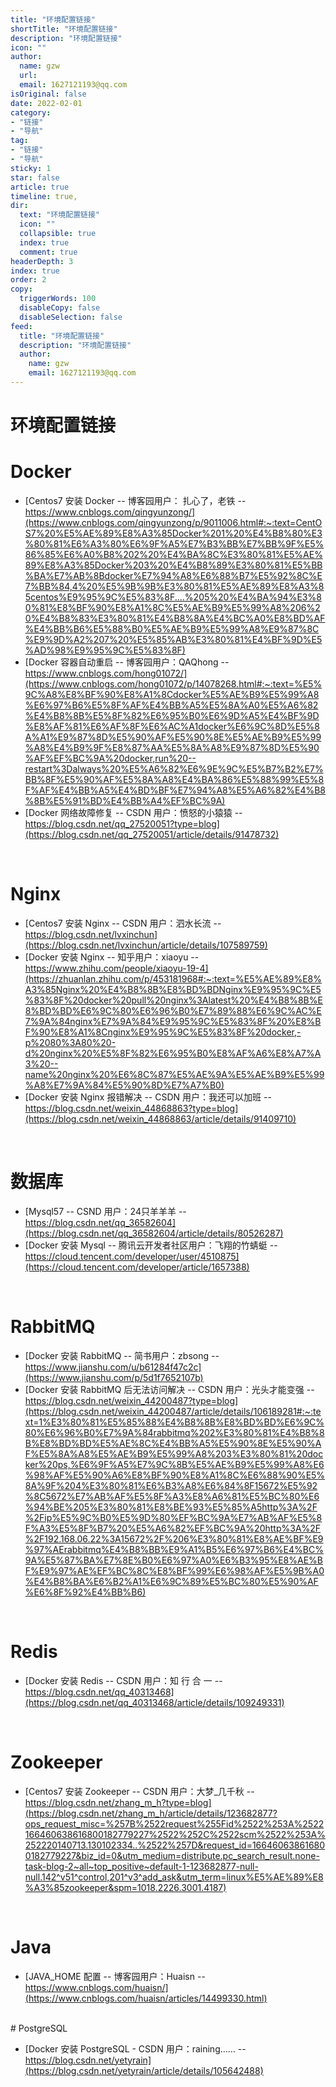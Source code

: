 ```yaml
---
title: "环境配置链接"
shortTitle: "环境配置链接"
description: "环境配置链接"
icon: ""
author: 
  name: gzw
  url: 
  email: 1627121193@qq.com
isOriginal: false
date: 2022-02-01
category: 
- "链接"
- "导航"
tag:
- "链接"
- "导航"
sticky: 1
star: false
article: true
timeline: true,
dir:
  text: "环境配置链接"
  icon: ""
  collapsible: true
  index: true
  comment: true
headerDepth: 3
index: true
order: 2
copy:
  triggerWords: 100
  disableCopy: false
  disableSelection: false
feed:
  title: "环境配置链接"
  description: "环境配置链接"
  author:
    name: gzw
    email: 1627121193@qq.com
---
```




# 环境配置链接



# Docker

- [Centos7 安装 Docker -- 博客园用户： 扎心了，老铁 -- https://www.cnblogs.com/qingyunzong/](https://www.cnblogs.com/qingyunzong/p/9011006.html#:~:text=CentOS7%20%E5%AE%89%E8%A3%85Docker%201%20%E4%B8%80%E3%80%81%E6%A3%80%E6%9F%A5%E7%B3%BB%E7%BB%9F%E5%86%85%E6%A0%B8%202%20%E4%BA%8C%E3%80%81%E5%AE%89%E8%A3%85Docker%203%20%E4%B8%89%E3%80%81%E5%BB%BA%E7%AB%8Bdocker%E7%94%A8%E6%88%B7%E5%92%8C%E7%BB%84,4%20%E5%9B%9B%E3%80%81%E5%AE%89%E8%A3%85centos%E9%95%9C%E5%83%8F....%205%20%E4%BA%94%E3%80%81%E8%BF%90%E8%A1%8C%E5%AE%B9%E5%99%A8%206%20%E4%B8%83%E3%80%81%E4%B8%8A%E4%BC%A0%E8%BD%AF%E4%BB%B6%E5%88%B0%E5%AE%B9%E5%99%A8%E9%87%8C%E9%9D%A2%207%20%E5%85%AB%E3%80%81%E4%BF%9D%E5%AD%98%E9%95%9C%E5%83%8F)
- [Docker 容器自动重启 -- 博客园用户：QAQhong -- https://www.cnblogs.com/hong01072/](https://www.cnblogs.com/hong01072/p/14078268.html#:~:text=%E5%9C%A8%E8%BF%90%E8%A1%8Cdocker%E5%AE%B9%E5%99%A8%E6%97%B6%E5%8F%AF%E4%BB%A5%E5%8A%A0%E5%A6%82%E4%B8%8B%E5%8F%82%E6%95%B0%E6%9D%A5%E4%BF%9D%E8%AF%81%E6%AF%8F%E6%AC%A1docker%E6%9C%8D%E5%8A%A1%E9%87%8D%E5%90%AF%E5%90%8E%E5%AE%B9%E5%99%A8%E4%B9%9F%E8%87%AA%E5%8A%A8%E9%87%8D%E5%90%AF%EF%BC%9A%20docker,run%20--restart%3Dalways%20%E5%A6%82%E6%9E%9C%E5%B7%B2%E7%BB%8F%E5%90%AF%E5%8A%A8%E4%BA%86%E5%88%99%E5%8F%AF%E4%BB%A5%E4%BD%BF%E7%94%A8%E5%A6%82%E4%B8%8B%E5%91%BD%E4%BB%A4%EF%BC%9A)
- [Docker 网络故障修复 -- CSDN 用户：愤怒的小猿猿 -- https://blog.csdn.net/qq_27520051?type=blog](https://blog.csdn.net/qq_27520051/article/details/91478732)

<br/>


# Nginx
- [Centos7 安装 Nginx -- CSDN 用户：泗水长流 -- https://blog.csdn.net/lvxinchun](https://blog.csdn.net/lvxinchun/article/details/107589759)
- [Docker 安装 Nginx -- 知乎用户：xiaoyu -- https://www.zhihu.com/people/xiaoyu-19-4](https://zhuanlan.zhihu.com/p/453181968#:~:text=%E5%AE%89%E8%A3%85Nginx%20%E4%B8%8B%E8%BD%BDNginx%E9%95%9C%E5%83%8F%20docker%20pull%20nginx%3Alatest%20%E4%B8%8B%E8%BD%BD%E6%9C%80%E6%96%B0%E7%89%88%E6%9C%AC%E7%9A%84nginx%E7%9A%84%E9%95%9C%E5%83%8F%20%E8%BF%90%E8%A1%8Cnginx%E9%95%9C%E5%83%8F%20docker,-p%2080%3A80%20-d%20nginx%20%E5%8F%82%E6%95%B0%E8%AF%A6%E8%A7%A3%20--name%20nginx%20%E6%8C%87%E5%AE%9A%E5%AE%B9%E5%99%A8%E7%9A%84%E5%90%8D%E7%A7%B0)
- [Docker 安装 Nginx 报错解决 -- CSDN 用户：我还可以加班 -- https://blog.csdn.net/weixin_44868863?type=blog](https://blog.csdn.net/weixin_44868863/article/details/91409710)

<br/>

# 数据库
- [Mysql57 -- CSND 用户：24只羊羊羊 -- https://blog.csdn.net/qq_36582604](https://blog.csdn.net/qq_36582604/article/details/80526287)
- [Docker 安装 Mysql -- 腾讯云开发者社区用户：飞翔的竹蜻蜓 -- https://cloud.tencent.com/developer/user/4510875](https://cloud.tencent.com/developer/article/1657388)

<br/>

# RabbitMQ
- [Docker 安装 RabbitMQ -- 简书用户：zbsong  -- https://www.jianshu.com/u/b61284f47c2c](https://www.jianshu.com/p/5d1f7652107b)
- [Docker 安装 RabbitMQ 后无法访问解决 -- CSDN 用户：光头才能变强 -- https://blog.csdn.net/weixin_44200487?type=blog](https://blog.csdn.net/weixin_44200487/article/details/106189281#:~:text=1%E3%80%81%E5%85%88%E4%B8%8B%E8%BD%BD%E6%9C%80%E6%96%B0%E7%9A%84rabbitmq%202%E3%80%81%E4%B8%8B%E8%BD%BD%E5%AE%8C%E4%BB%A5%E5%90%8E%E5%90%AF%E5%8A%A8%E5%AE%B9%E5%99%A8%203%E3%80%81%20docker%20ps,%E6%9F%A5%E7%9C%8B%E5%AE%B9%E5%99%A8%E6%98%AF%E5%90%A6%E8%BF%90%E8%A1%8C%E6%88%90%E5%8A%9F%204%E3%80%81%E6%B3%A8%E6%84%8F15672%E5%92%8C5672%E7%AB%AF%E5%8F%A3%E8%A6%81%E5%BC%80%E6%94%BE%205%E3%80%81%E8%BE%93%E5%85%A5http%3A%2F%2Fip%E5%9C%B0%E5%9D%80%EF%BC%9A%E7%AB%AF%E5%8F%A3%E5%8F%B7%20%E5%A6%82%EF%BC%9A%20http%3A%2F%2F192.168.06.22%3A15672%2F%206%E3%80%81%E8%AE%BF%E9%97%AErabbitmq%E4%B8%BB%E9%A1%B5%E6%97%B6%E4%BC%9A%E5%87%BA%E7%8E%B0%E6%97%A0%E6%B3%95%E8%AE%BF%E9%97%AE%EF%BC%8C%E8%BF%99%E6%98%AF%E5%9B%A0%E4%B8%BA%E6%B2%A1%E6%9C%89%E5%BC%80%E5%90%AF%E6%8F%92%E4%BB%B6)

 <br/>

 # Redis
 - [Docker 安装 Redis -- CSDN 用户：知 行 合 一 -- https://blog.csdn.net/qq_40313468](https://blog.csdn.net/qq_40313468/article/details/109249331)

<br/>

# Zookeeper
- [Centos7 安装 Zookeeper -- CSDN 用户：大梦_几千秋 -- https://blog.csdn.net/zhang_m_h?type=blog](https://blog.csdn.net/zhang_m_h/article/details/123682877?ops_request_misc=%257B%2522request%255Fid%2522%253A%2522166460638616800182779227%2522%252C%2522scm%2522%253A%252220140713.130102334..%2522%257D&request_id=166460638616800182779227&biz_id=0&utm_medium=distribute.pc_search_result.none-task-blog-2~all~top_positive~default-1-123682877-null-null.142^v51^control,201^v3^add_ask&utm_term=linux%E5%AE%89%E8%A3%85zookeeper&spm=1018.2226.3001.4187)

<br/>

# Java
- [JAVA_HOME 配置 -- 博客园用户：Huaisn --https://www.cnblogs.com/huaisn/](https://www.cnblogs.com/huaisn/articles/14499330.html)

<br/>
# PostgreSQL  

- [Docker 安装 PostgreSQL - CSDN 用户：raining…… -- https://blog.csdn.net/yetyrain](https://blog.csdn.net/yetyrain/article/details/105642488)

<br/>
<br/>